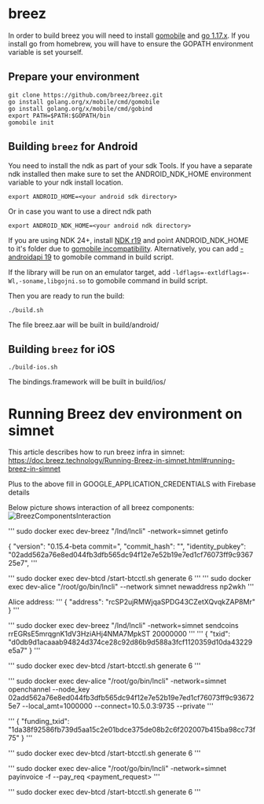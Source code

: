 # breez
In order to build breez you will need to install [gomobile](https://github.com/golang/go/wiki/Mobile) and [go 1.17.x](https://go.dev/dl/). If you install go from homebrew, you will have to ensure the GOPATH environment variable is set yourself.
## Prepare your environment
```
git clone https://github.com/breez/breez.git
go install golang.org/x/mobile/cmd/gomobile
go install golang.org/x/mobile/cmd/gobind
export PATH=$PATH:$GOPATH/bin
gomobile init
```

## Building `breez` for Android
You need to install the ndk as part of your sdk Tools.
If you have a separate ndk installed then make sure to set the ANDROID_NDK_HOME environment variable to your ndk install location.
```
export ANDROID_HOME=<your android sdk directory>
```
Or in case you want to use a direct ndk path
```
export ANDROID_NDK_HOME=<your android ndk directory>
```
If you are using NDK 24+, install [NDK r19](https://github.com/android/ndk/wiki/Unsupported-Downloads#r19c) and point ANDROID_NDK_HOME to it's folder due to [gomobile incompatibility](https://github.com/golang/go/issues/35030). Alternatively, you can add [-androidapi 19](https://github.com/golang/go/issues/52470#issuecomment-1203998993) to gomobile command in build script.

If the library will be run on an emulator target, add `-ldflags=-extldflags=-Wl,-soname,libgojni.so` to gomobile command in build script.

Then you are ready to run the build:
```
./build.sh
```
The file breez.aar will be built in build/android/
## Building `breez` for iOS
```
./build-ios.sh
```
The bindings.framework will be built in build/ios/

# Running Breez dev environment on simnet
This article describes how to run breez infra in simnet: https://doc.breez.technology/Running-Breez-in-simnet.html#running-breez-in-simnet

Plus to the above fill in GOOGLE_APPLICATION_CREDENTIALS with Firebase details

Below picture shows interaction of all breez components:
![BreezComponentsInteraction](https://user-images.githubusercontent.com/124206069/219502847-cd37795d-c4bc-40bc-a8be-e791194c8b19.jpg)


'''
sudo docker exec dev-breez "/lnd/lncli" -network=simnet getinfo

{
    "version": "0.15.4-beta commit=",
    "commit_hash": "",
    "identity_pubkey": "02add562a76e8ed044fb3dfb565dc94f12e7e52b19e7ed1cf76073ff9c936725e7",
'''


'''
sudo docker exec dev-btcd /start-btcctl.sh generate 6
'''
'''
sudo docker exec dev-alice "/root/go/bin/lncli" --network simnet newaddress np2wkh
'''

Alice address: 
'''
{
    "address": "rcSP2ujRMWjqaSPDG43CZetXQvqkZAP8Mr"
}
'''

'''
sudo docker exec dev-breez "/lnd/lncli" -network=simnet sendcoins rrEGRsE5mrqgnK1dV3HziAHj4NMA7MpkST 20000000
'''
'''
{
    "txid": "d0db9d1acaaab94824d374ce28c92d86b9d588a3fcf1120359d10da43229e5a7"
}
'''

'''
sudo docker exec dev-btcd /start-btcctl.sh generate 6
'''

'''
sudo docker exec dev-alice "/root/go/bin/lncli" -network=simnet openchannel --node_key 02add562a76e8ed044fb3dfb565dc94f12e7e52b19e7ed1cf76073ff9c936725e7 --local_amt=1000000 --connect=10.5.0.3:9735 --private
'''

'''
{
	"funding_txid": "1da38f92586fb739d5aa15c2e01bdce375de08b2c6f202007b415ba98cc73f75"
}
'''

'''
sudo docker exec dev-btcd /start-btcctl.sh generate 6
'''

'''
sudo docker exec dev-alice "/root/go/bin/lncli" -network=simnet payinvoice -f --pay_req <payment_request>
'''

'''
sudo docker exec dev-btcd /start-btcctl.sh generate 6
'''

